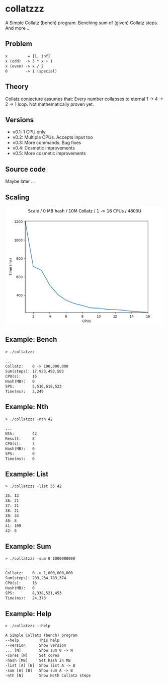 # collatzzz

A Simple Collatz (bench) program.
Benching sum of (given) Collatz steps.
And more ...

## Problem

```
x         = {1, inf}
x (odd)  -> 3 * x + 1
x (even) -> x / 2
0        -> 1 (special)
```

## Theory

Collatz conjecture assumes that:
Every number collapses to eternal 1 -> 4 -> 2 -> 1 loop.
Not mathematically proven yet.

## Versions

- v0.1: 1 CPU only
- v0.2: Multiple CPUs. Accepts input too
- v0.3: More commands. Bug fixes
- v0.4: Cosmetic improvements
- v0.5: More cosmetic improvements

## Source code

Maybe later ...

## Scaling

![Scaling](https://raw.githubusercontent.com/SamuraiDangyo/collatzzz/main/10M-0MB-1-16CPU.png)

## Example: Bench

```
> ./collatzzz
```

```
...
Collatz:    0 -> 100,000,000
Sum(steps): 17,923,493,583
CPU(s):     16
Hash(MB):   0
SPS:        5,516,618,523
Time(ms):   3,249
```

## Example: Nth

```
> ./collatzzz -nth 42
```

```
...
Nth:        42
Result:     8
CPU(s):     3
Hash(MB):   0
SPS:        0
Time(ms):   0
```

## Example: List

```
> ./collatzzz -list 35 42
```

```
35: 13
36: 21
37: 21
38: 21
39: 34
40: 8
41: 109
42: 8
```

## Example: Sum

```
> ./collatzzz -sum 0 1000000000
```

```
...
Collatz:    0 -> 1,000,000,000
Sum(steps): 203,234,783,374
CPU(s):     16
Hash(MB):   0
SPS:        8,338,521,453
Time(ms):   24,373
```

## Example: Help

```
> ./collatzzz --help
```

```
A Simple Collatz (bench) program
--help         This help
--version      Show version
... [N]        Show sum 0 -> N
-cores [N]     Set cores
-hash [MB]     Set hash in MB
-list [A] [B]  Show list A -> B
-sum [A] [B]   Show sum A -> B
-nth [N]       Show N:th Collatz steps
```
